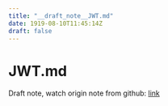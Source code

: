 ```yaml
---
title: "__draft_note__JWT.md"
date: 1919-08-10T11:45:14Z
draft: false
---
```


# JWT.md

Draft note, watch origin note from github: [link](https:/github.com/tinghaolai/just-random-note/blob/master/backend-random-thing/JWT.md)